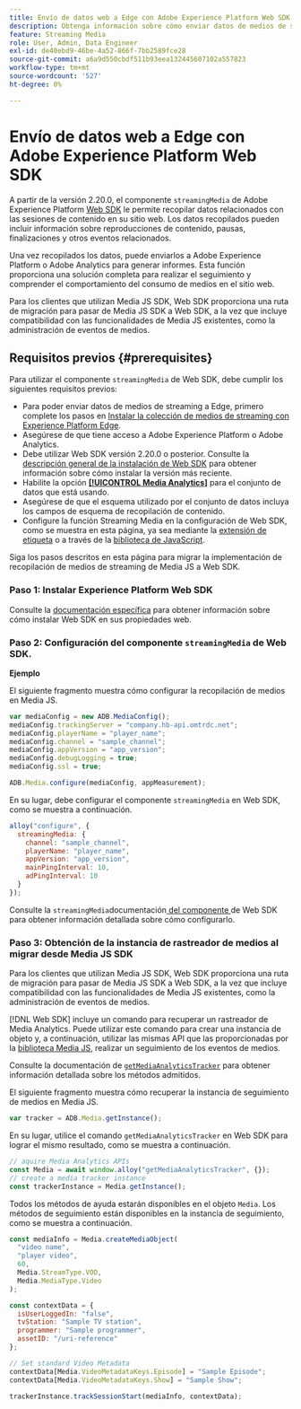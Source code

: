 ```yaml
---
title: Envío de datos web a Edge con Adobe Experience Platform Web SDK
description: Obtenga información sobre cómo enviar datos de medios de streaming de Adobe a Experience Platform Edge con Adobe Experience Platform Web SDK.
feature: Streaming Media
role: User, Admin, Data Engineer
exl-id: de40ebd9-46be-4a52-866f-7bb2589fce28
source-git-commit: a6a9d550cbdf511b93eea132445607102a557823
workflow-type: tm+mt
source-wordcount: '527'
ht-degree: 0%

---
```


# Envío de datos web a Edge con Adobe Experience Platform Web SDK

A partir de la versión 2.20.0, el componente `streamingMedia` de Adobe Experience Platform [Web SDK](https://experienceleague.adobe.com/es/docs/experience-platform/web-sdk/home) le permite recopilar datos relacionados con las sesiones de contenido en su sitio web. Los datos recopilados pueden incluir información sobre reproducciones de contenido, pausas, finalizaciones y otros eventos relacionados.

Una vez recopilados los datos, puede enviarlos a Adobe Experience Platform o Adobe Analytics para generar informes. Esta función proporciona una solución completa para realizar el seguimiento y comprender el comportamiento del consumo de medios en el sitio web.

Para los clientes que utilizan Media JS SDK, Web SDK proporciona una ruta de migración para pasar de Media JS SDK a Web SDK, a la vez que incluye compatibilidad con las funcionalidades de Media JS existentes, como la administración de eventos de medios.

## Requisitos previos {#prerequisites}

Para utilizar el componente `streamingMedia` de Web SDK, debe cumplir los siguientes requisitos previos:

* Para poder enviar datos de medios de streaming a Edge, primero complete los pasos en [Instalar la colección de medios de streaming con Experience Platform Edge](/help/implementation/edge/implementation-edge.md).
* Asegúrese de que tiene acceso a Adobe Experience Platform o Adobe Analytics.
* Debe utilizar Web SDK versión 2.20.0 o posterior. Consulte la [descripción general de la instalación de Web SDK](https://experienceleague.adobe.com/es/docs/experience-platform/web-sdk/install/overview) para obtener información sobre cómo instalar la versión más reciente.
* Habilite la opción **[[!UICONTROL Media Analytics]](https://experienceleague.adobe.com/es/docs/experience-platform/datastreams/configure)** para el conjunto de datos que está usando.
* Asegúrese de que el esquema utilizado por el conjunto de datos incluya los campos de esquema de recopilación de contenido.
* Configure la función Streaming Media en la configuración de Web SDK, como se muestra en esta página, ya sea mediante la [extensión de etiqueta](#tag-extension) o a través de la [biblioteca de JavaScript](#library).

Siga los pasos descritos en esta página para migrar la implementación de recopilación de medios de streaming de Media JS a Web SDK.

### Paso 1: Instalar Experience Platform Web SDK

Consulte la [documentación específica](https://experienceleague.adobe.com/es/docs/experience-platform/web-sdk/install/overview) para obtener información sobre cómo instalar Web SDK en sus propiedades web.

### Paso 2: Configuración del componente `streamingMedia` de Web SDK.

**Ejemplo**

El siguiente fragmento muestra cómo configurar la recopilación de medios en Media JS.

```javascript
var mediaConfig = new ADB.MediaConfig();
mediaConfig.trackingServer = "company.hb-api.omtrdc.net";
mediaConfig.playerName = "player_name";
mediaConfig.channel = "sample_channel";
mediaConfig.appVersion = "app_version";
mediaConfig.debugLogging = true;
mediaConfig.ssl = true;

ADB.Media.configure(mediaConfig, appMeasurement);
```

En su lugar, debe configurar el componente `streamingMedia` en Web SDK, como se muestra a continuación.

```js
alloy("configure", {
  streamingMedia: {
    channel: "sample_channel",
    playerName: "player_name",
    appVersion: "app_version",
    mainPingInterval: 10,
    adPingInterval: 10
  }
});
```

Consulte la `streamingMedia`documentación[ del componente ](https://experienceleague.adobe.com/es/docs/experience-platform/web-sdk/commands/configure/streamingmedia) de Web SDK para obtener información detallada sobre cómo configurarlo.

### Paso 3: Obtención de la instancia de rastreador de medios al migrar desde Media JS SDK

Para los clientes que utilizan Media JS SDK, Web SDK proporciona una ruta de migración para pasar de Media JS SDK a Web SDK, a la vez que incluye compatibilidad con las funcionalidades de Media JS existentes, como la administración de eventos de medios.

[!DNL Web SDK] incluye un comando para recuperar un rastreador de Media Analytics. Puede utilizar este comando para crear una instancia de objeto y, a continuación, utilizar las mismas API que las proporcionadas por la [biblioteca Media JS](https://adobe-marketing-cloud.github.io/media-sdks/reference/javascript_3x/APIReference.html), realizar un seguimiento de los eventos de medios.

Consulte la documentación de [`getMediaAnalyticsTracker`](https://experienceleague.adobe.com/es/docs/experience-platform/web-sdk/commands/getmediaanalyticstracker) para obtener información detallada sobre los métodos admitidos.

El siguiente fragmento muestra cómo recuperar la instancia de seguimiento de medios en Media JS.

```javascript
var tracker = ADB.Media.getInstance();
```

En su lugar, utilice el comando `getMediaAnalyticsTracker` en Web SDK para lograr el mismo resultado, como se muestra a continuación.

```js
// aquire Media Analytics APIs
const Media = await window.alloy("getMediaAnalyticsTracker", {});
// create a media tracker instance
const trackerInstance = Media.getInstance();
```

Todos los métodos de ayuda estarán disponibles en el objeto `Media`. Los métodos de seguimiento están disponibles en la instancia de seguimiento, como se muestra a continuación.

```js
const mediaInfo = Media.createMediaObject(
  "video name",
  "player video",
  60,
  Media.StreamType.VOD,
  Media.MediaType.Video
);

const contextData = {
  isUserLoggedIn: "false",
  tvStation: "Sample TV station",
  programmer: "Sample programmer",
  assetID: "/uri-reference"
};

// Set standard Video Metadata
contextData[Media.VideoMetadataKeys.Episode] = "Sample Episode";
contextData[Media.VideoMetadataKeys.Show] = "Sample Show";

trackerInstance.trackSessionStart(mediaInfo, contextData);
```
